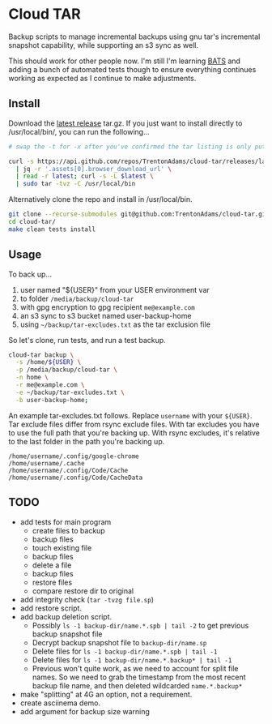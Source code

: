 # Cloud TAR

Backup scripts to manage incremental backups using gnu tar's incremental snapshot capability, while supporting an s3 sync as well.

This should work for other people now.  I'm still I'm learning [BATS](https://github.com/sstephenson/bats) and adding a bunch of automated tests though to ensure everything continues working as expected as I continue to make adjustments.

## Install

Download the [latest release](https://github.com/TrentonAdams/cloud-tar/releases/latest) tar.gz.  If you just want to install directly to /usr/local/bin/, you can run the following...

```bash
# swap the -t for -x after you've confirmed the tar listing is only putting cloud-tar in `/usr/local/bin/`

curl -s https://api.github.com/repos/TrentonAdams/cloud-tar/releases/latest \
  | jq -r '.assets[0].browser_download_url' \
  | read -r latest; curl -s -L $latest \
  | sudo tar -tvz -C /usr/local/bin
```

Alternatively clone the repo and install in /usr/local/bin.

```bash
git clone --recurse-submodules git@github.com:TrentonAdams/cloud-tar.git
cd cloud-tar/
make clean tests install
```

## Usage                  
To back up...
1. user named "${USER}" from your USER environment var
2. to folder `/media/backup/cloud-tar`
3. with gpg encryption to gpg recipient `me@example.com`
4. an s3 sync to s3 bucket named user-backup-home
5. using `~/backup/tar-excludes.txt` as the tar exclusion file

So let's clone, run tests, and run a test backup.
    
```bash
cloud-tar backup \
  -s /home/${USER} \
  -p /media/backup/cloud-tar \
  -n home \
  -r me@example.com \
  -e ~/backup/tar-excludes.txt \
  -b user-backup-home;
```

An example tar-excludes.txt follows.  Replace `username` with your `${USER}`.  Tar exclude files differ from rsync exclude files.  With tar excludes you have to use the full path that you're backing up.  With rsync excludes, it's relative to the last folder in the path you're backing up.   

```text
/home/username/.config/google-chrome
/home/username/.cache
/home/username/.config/Code/Cache
/home/username/.config/Code/CacheData
```

## TODO
                     
* add tests for main program
  * create files to backup
  * backup files
  * touch existing file
  * backup files
  * delete a file
  * backup files
  * restore files
  * compare restore dir to original
* add integrity check (`tar -tvzg file.sp`)
* add restore script.
* add backup deletion script.
  * Possibly `ls -1 backup-dir/name.*.spb | tail -2` to get previous backup snapshot file
  * Decrypt backup snapshot file to `backup-dir/name.sp`
  * Delete files for `ls -1 backup-dir/name.*.spb | tail -1`
  * Delete files for `ls -1 backup-dir/name.*.backup* | tail -1`
  * Previous won't quite work, as we need to account for split file names.  So we need to grab the timestamp from the most recent backup file name, and then deleted wildcarded `name.*.backup*`
* make "splitting" at 4G an option, not a requirement.
* create asciinema demo.
* add argument for backup size warning
